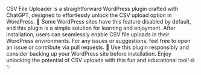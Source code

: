CSV File Uploader is a straightforward WordPress plugin crafted with ChatGPT, designed to effortlessly unlock the CSV upload option in WordPress. 🚀 Some WordPress sites have this feature disabled by default, and this plugin is a simple solution for learning and enjoyment. After installation, users can seamlessly enable CSV file uploads in their WordPress environments. For any issues or suggestions, feel free to open an issue or contribute via pull requests. 🤝 Use this plugin responsibly and consider backing up your WordPress site before installation. Enjoy unlocking the potential of CSV uploads with this fun and educational tool! 🌐✨
